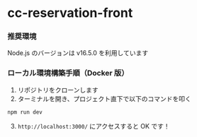 # cc-reservation-front

### 推奨環境

Node.js のバージョンは v16.5.0 を利用しています

### ローカル環境構築手順（Docker 版）

1. リポジトリをクローンします
2. ターミナルを開き、プロジェクト直下で以下のコマンドを叩く

```
npm run dev
```

3. `http://localhost:3000/` にアクセスすると OK です！
